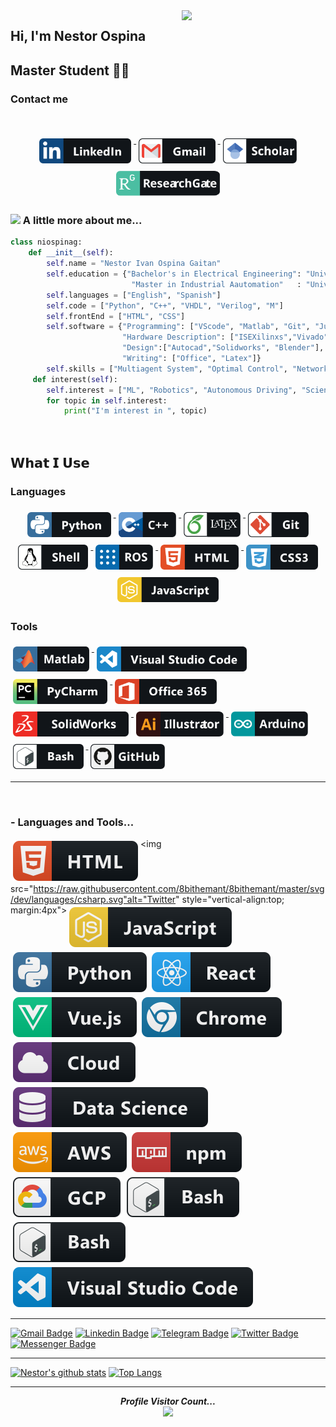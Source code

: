 <img align='right' src="https://media.giphy.com/media/M9gbBd9nbDrOTu1Mqx/giphy.gif" width="230">

## Hi, I'm Nestor Ospina 
## Master Student 👨‍💻
 <h3>Contact me</h3> 
 <br> 
<p align="center">
  <a href="https://www.linkedin.com/in/nestor-ospina/" target ="_blank">
    <img src="svg/linkedin.svg" alt="linkedin" style="vertical-align:top; margin:6px 4px" height="40">
  </a> 
  <a href="mailto:niospinag@unal.edu.co" target ="_blank">
    <img src="svg/gmail.svg" alt="Gmail" style="vertical-align:top; margin:6px 4px" height="40">
  </a> 
  <a href="https://scholar.google.com/citations?hl=es&user=LRhuGL8AAAAJ" target ="_blank">
    <img src="svg/scholar.svg" alt="Google Scholar" style="vertical-align:top; margin:6px 4px" height="40">
  </a> 
    <a href="https://www.researchgate.net/profile/Nestor-Ospina-Gaitan" target ="_blank">
    <img src="svg/researchgate.svg" alt="ResearchGate" style="vertical-align:top; margin:6px 4px" height="40">
  </a> 
</p>

<!-- [![](https://img.shields.io/badge/LinkedIn-nestorospina-blue)](https://www.linkedin.com/in/nestor-ospina/)
[![](https://img.shields.io/badge/Gmail-niospinag%40unal.edu.co-red)](mailto:niospinag@unal.edu.co)
[![](https://img.shields.io/badge/Schoolar-Nestor%20Ivan%20Ospina-important)](https://scholar.google.com/citations?hl=es&user=LRhuGL8AAAAJ)
[![](https://img.shields.io/badge/Researchgate-Nestor%20Ivan%20Ospina-brightgreen)](https://www.researchgate.net/profile/Nestor-Ospina-Gaitan) -->
<!-- [![](https://img.shields.io/badge/Linkedin-Nestor%20Ospina-blue)](https://www.linkedin.com/in/nestor-ospina/) -->


### <img src="https://media.giphy.com/media/iigp4VDyf5dCLRlGkm/giphy.gif" width="50"> A little more about me...  

```python
class niospinag:
    def __init__(self):
        self.name = "Nestor Ivan Ospina Gaitan"
        self.education = {"Bachelor's in Electrical Engineering": "Universidad Nacional de Colombia",
                           "Master in Industrial Aautomation"   : "Universidad Nacional de Colombia" }
        self.languages = ["English", "Spanish"]
        self.code = ["Python", "C++", "VHDL", "Verilog", "M"]               
        self.frontEnd = ["HTML", "CSS"]
        self.software = {"Programming": ["VScode", "Matlab", "Git", "Jupiter", "Spyder"],
                         "Hardware Description": ["ISEXilinxs","Vivado", "Quartus"],
                         "Design":["Autocad","Solidworks", "Blender"],
                         "Writing": ["Office", "Latex"]}
        self.skills = ["Multiagent System", "Optimal Control", "Network systems"] 
     def interest(self):
        self.interest = ["ML", "Robotics", "Autonomous Driving", "Science and Technology"]
        for topic in self.interest:
            print("I'm interest in ", topic)
        
        
```


## 𝗪𝗵𝗮𝘁 𝗜 𝗨𝘀𝗲

### Languages
<p align="center">
  <a href="#">
    <img src="svg/python.svg" alt="Python" style="vertical-align:top; margin:6px 4px" height="40">
  </a> 
  <a href="#">
    <img src="svg/cplus.svg" alt="Cplusplus" style="vertical-align:top; margin:6px 4px" height="40">
  </a> 
  <a href="#">
    <img src="svg/latex.svg" alt="Latex" style="vertical-align:top; margin:6px 4px" height="40">
  </a> 
    <a href="#">
    <img src="svg/git.svg" alt="Git" style="vertical-align:top; margin:6px 4px" height="40">
  </a> 
   </a> 
    <a href="#">
    <img src="svg/shell.svg" alt="Shell" style="vertical-align:top; margin:6px 4px" height="40">
  </a> 
    </a> 
    <a href="#">
    <img src="svg/ros.svg" alt="ROS" style="vertical-align:top; margin:6px 4px" height="40">
  </a> 
   </a> 
    <a href="#">
    <img src="svg/html.svg" alt="HTML" style="vertical-align:top; margin:6px 4px" height="40">
  </a> 
    </a> 
    <a href="#">
    <img src="svg/css.svg" alt="CSS" style="vertical-align:top; margin:6px 4px" height="40">
  </a> 
    </a> 
    <a href="#">
    <img src="svg/javascript.svg" alt="JavaScript" style="vertical-align:top; margin:6px 4px" height="40">
  </a> 
    </a> 
</p>

### Tools

<p align="left">
  <a href="#">
    <img src="svg/matlab.svg" alt="Matlab" style="vertical-align:top; margin:6px 4px" height="40">
  </a> 
  <a href="#">
    <img src="svg/vscode.svg" alt="Visual Estudio Code" style="vertical-align:top; margin:6px 4px" height="40">
  </a> 
  <a href="#">
    <img src="svg/pycharm.svg" alt="Pycharm" style="vertical-align:top; margin:6px 4px" height="40">
  </a> 
    <a href="#">
    <img src="svg/office.svg" alt="Office" style="vertical-align:top; margin:6px 4px" height="40">
  </a> 
   </a> 
    <a href="#">
    <img src="svg/solidworks.svg" alt="Solidworks" style="vertical-align:top; margin:6px 4px" height="40">
  </a> 
    </a> 
    <a href="#">
    <img src="svg/illustrator.svg" alt="Adobe Illustrator" style="vertical-align:top; margin:6px 4px" height="40">
  </a> 
   </a> 
    <a href="#">
    <img src="svg/arduino.svg" alt="Arduino" style="vertical-align:top; margin:6px 4px" height="40">
  </a> 
    </a> 
    <a href="#">
    <img src="svg/bash.svg" alt="bash" style="vertical-align:top; margin:6px 4px" height="40">
  </a> 
    </a> 
    <a href="#">
    <img src="svg/github.svg" alt="GitHub" style="vertical-align:top; margin:6px 4px" height="40">
  </a> 
    </a> 
</p>

<hr>



<br />

### - Languages and Tools...

<p align="center">
      <!-- For more icons please follow  https://github.com/MikeCodesDotNET/ColoredBadges -->
 
<img src="https://raw.githubusercontent.com/8bithemant/8bithemant/master/svg/dev/languages/html.svg" alt="Twitter" style="vertical-align:top; margin:4px"><img src="https://raw.githubusercontent.com/8bithemant/8bithemant/master/svg/dev/languages/csharp.svg"alt="Twitter" style="vertical-align:top; margin:4px"><img src="https://raw.githubusercontent.com/8bithemant/8bithemant/master/svg/dev/languages/js.svg" alt="Twitter" style="vertical-align:top; margin:4px"><img src="https://raw.githubusercontent.com/8bithemant/8bithemant/master/svg/dev/languages/python.svg" alt="Twitter" style="vertical-align:top; margin:4px"><img src="https://raw.githubusercontent.com/8bithemant/8bithemant/master/svg/dev/frameworks/react.svg" alt="Twitter" style="vertical-align:top; margin:4px"><img src="https://raw.githubusercontent.com/8bithemant/8bithemant/master/svg/dev/frameworks/vue.svg" alt="Twitter" style="vertical-align:top; margin:4px"><img src="https://raw.githubusercontent.com/8bithemant/8bithemant/master/svg/dev/misc/chrome.svg" alt="Twitter" style="vertical-align:top; margin:4px"><img src="https://raw.githubusercontent.com/8bithemant/8bithemant/master/svg/dev/misc/cloud.svg" alt="Twitter" style="vertical-align:top; margin:4px"><img src="https://raw.githubusercontent.com/8bithemant/8bithemant/master/svg/dev/misc/datascience.svg" alt="Twitter" style="vertical-align:top; margin:4px"><img src="https://raw.githubusercontent.com/8bithemant/8bithemant/master/svg/dev/services/aws.svg" alt="Twitter" style="vertical-align:top; margin:4px"><img src="https://raw.githubusercontent.com/8bithemant/8bithemant/master/svg/dev/services/npm.svg" alt="Twitter" style="vertical-align:top; margin:4px"><img src="https://raw.githubusercontent.com/8bithemant/8bithemant/master/svg/dev/services/gcp.svg" alt="Twitter" style="vertical-align:top; margin:4px"><img src="https://raw.githubusercontent.com/8bithemant/8bithemant/master/svg/dev/tools/bash.svg" alt="Twitter" style="vertical-align:top; margin:4px"><img src="https://raw.githubusercontent.com/8bithemant/8bithemant/master/svg/dev/tools/bash.svg" alt="Twitter" style="vertical-align:top; margin:4px"><img src="https://raw.githubusercontent.com/8bithemant/8bithemant/master/svg/dev/tools/visualstudio_code.svg" alt="Twitter" style="vertical-align:top; margin:4px">

</p>


<hr>



[![Gmail Badge](https://img.shields.io/badge/-sdey9@uic.edu-c14438?style=flat&logo=Gmail&logoColor=white)](mailto:sdey9@uic.edu "Connect via Email")
[![Linkedin Badge](https://img.shields.io/badge/-Samujjwaal%20Dey-0072b1?style=flat&logo=Linkedin&logoColor=white)](https://www.linkedin.com/in/samujjwaal/ "Connect on LinkedIn")
[![Telegram Badge](https://img.shields.io/badge/-@daftdey-0088CC?style=flat&logo=Telegram&logoColor=white)](https://t.me/daftdey "Contact on Telegram")
[![Twitter Badge](https://img.shields.io/badge/-@samujjwaal-00acee?style=flat&logo=Twitter&logoColor=white)](https://twitter.com/intent/follow?screen_name=samujjwaal "Follow on Twitter")
[![Messenger Badge](https://img.shields.io/badge/-Messenger-0078FF?style=flat&logo=Messenger&logoColor=white)](https://m.me/samujjwaal "Connect on Facebook")



<!--

⭐️ From [@ashrafkm](https://github.com/ashrafkm)

**niospinag/niospinag** is a ✨ _special_ ✨ repository because its `README.md` (this file) appears on your GitHub profile.

Here are some ideas to get you started:

- 🔭 I’m currently working on ...
- 🌱 I’m currently learning ...
- 👯 I’m looking to collaborate on ...
- 🤔 I’m looking for help with ...
- 💬 Ask me about ...
- 📫 How to reach me: ...
- 😄 Pronouns: ...
- ⚡ Fun fact: ...
-->

<hr>
<p align="center">
    
[![Nestor's github stats](https://github-readme-stats.vercel.app/api?username=niospinag&show_icons=true&theme=dark)](https://github.com/niospinag)
[![Top Langs](https://github-readme-stats.vercel.app/api/top-langs/?username=niospinag&show_icons=true&theme=dark&layout=compact&hide_border=true)](https://github.com/niospinag?tab=repositories)
</p>


<!---[![Top Langs](https://github-readme-stats.vercel.app/api/top-langs/?username=niospinag&show_icons=true&theme=dark&line_height=30)](https://github.com/niospinag/github-readme-stats) -->
<hr>
<p align="center"> 
  <i><b>Profile Visitor Count...</b></i><br>

  <img src="https://profile-counter.glitch.me/niospinag/count.svg" />
</p>

